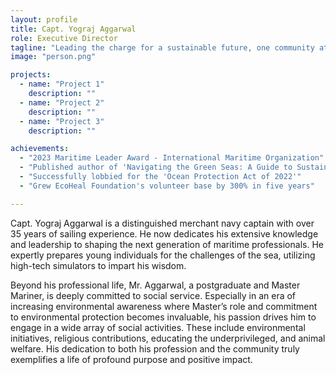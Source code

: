 ```yaml
---
layout: profile
title: Capt. Yograj Aggarwal
role: Executive Director
tagline: "Leading the charge for a sustainable future, one community at a time."
image: "person.png"

projects:
  - name: "Project 1"
    description: ""
  - name: "Project 2"
    description: ""
  - name: "Project 3"
    description: ""

achievements:
  - "2023 Maritime Leader Award - International Maritime Organization"
  - "Published author of 'Navigating the Green Seas: A Guide to Sustainable Shipping'"
  - "Successfully lobbied for the 'Ocean Protection Act of 2022'"
  - "Grew EcoHeal Foundation's volunteer base by 300% in five years"

---
```


Capt. Yograj Aggarwal is a distinguished merchant navy captain with over 35 years of sailing experience. He now dedicates his extensive knowledge and leadership to shaping the next generation of maritime professionals. He expertly prepares young individuals for the challenges of the sea, utilizing high-tech simulators to impart his wisdom.

Beyond his professional life, Mr. Aggarwal, a postgraduate and Master Mariner, is deeply committed to social service. Especially in an era of increasing environmental awareness where Master’s role and commitment to environmental protection becomes invaluable, his passion drives him to engage in a wide array of social activities. These include environmental initiatives, religious contributions, educating the underprivileged, and animal welfare. His dedication to both his profession and the community truly exemplifies a life of profound purpose and positive impact.
